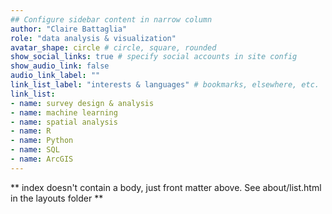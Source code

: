 ```yaml
---
## Configure sidebar content in narrow column
author: "Claire Battaglia"
role: "data analysis & visualization"
avatar_shape: circle # circle, square, rounded
show_social_links: true # specify social accounts in site config
show_audio_link: false
audio_link_label: ""
link_list_label: "interests & languages" # bookmarks, elsewhere, etc.
link_list:
- name: survey design & analysis
- name: machine learning
- name: spatial analysis
- name: R
- name: Python
- name: SQL
- name: ArcGIS
---
```


** index doesn't contain a body, just front matter above.
See about/list.html in the layouts folder **
